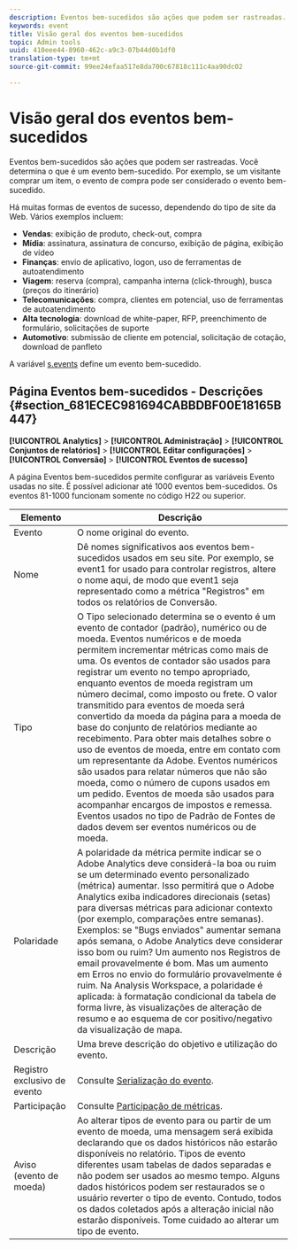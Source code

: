 ```yaml
---
description: Eventos bem-sucedidos são ações que podem ser rastreadas. Você determina o que é um evento bem-sucedido. Por exemplo, se um visitante comprar um item, o evento de compra pode ser considerado o evento bem-sucedido.
keywords: event
title: Visão geral dos eventos bem-sucedidos
topic: Admin tools
uuid: 410eee44-8960-462c-a9c3-07b44d0b1df0
translation-type: tm+mt
source-git-commit: 99ee24efaa517e8da700c67818c111c4aa90dc02

---
```



# Visão geral dos eventos bem-sucedidos

Eventos bem-sucedidos são ações que podem ser rastreadas. Você determina o que é um evento bem-sucedido. Por exemplo, se um visitante comprar um item, o evento de compra pode ser considerado o evento bem-sucedido.

Há muitas formas de eventos de sucesso, dependendo do tipo de site da Web. Vários exemplos incluem:

* **Vendas**: exibição de produto, check-out, compra
* **Mídia**: assinatura, assinatura de concurso, exibição de página, exibição de vídeo
* **Finanças**: envio de aplicativo, logon, uso de ferramentas de autoatendimento
* **Viagem**: reserva (compra), campanha interna (click-through), busca (preços do itinerário)
* **Telecomunicações**: compra, clientes em potencial, uso de ferramentas de autoatendimento
* **Alta tecnologia**: download de white-paper, RFP, preenchimento de formulário, solicitações de suporte
* **Automotivo**: submissão de cliente em potencial, solicitação de cotação, download de panfleto

A variável [s.events](https://marketing.adobe.com/resources/help/en_US/sc/implement/events.html) define um evento bem-sucedido.

## Página Eventos bem-sucedidos - Descrições  {#section_681ECEC981694CABBDBF00E18165B447}

**[!UICONTROL Analytics]** &gt; **[!UICONTROL Administração]** &gt; **[!UICONTROL Conjuntos de relatórios]** &gt; **[!UICONTROL Editar configurações]** &gt; **[!UICONTROL Conversão]** &gt; **[!UICONTROL Eventos de sucesso]**

A página Eventos bem-sucedidos permite configurar as variáveis Evento usadas no site. É possível adicionar até 1000 eventos bem-sucedidos. Os eventos 81-1000 funcionam somente no código H22 ou superior.

| Elemento | Descrição |
|--- |--- |
| Evento | O nome original do evento. |
| Nome | Dê nomes significativos aos eventos bem-sucedidos usados em seu site. Por exemplo, se event1 for usado para controlar registros, altere o nome aqui, de modo que event1 seja representado como a métrica "Registros" em todos os relatórios de Conversão. |
| Tipo | O Tipo selecionado determina se o evento é um evento de contador (padrão), numérico ou de moeda. Eventos numéricos e de moeda permitem incrementar métricas como mais de uma.  Os eventos de contador são usados para registrar um evento no tempo apropriado, enquanto eventos de moeda registram um número decimal, como imposto ou frete. O valor transmitido para eventos de moeda será convertido da moeda da página para a moeda de base do conjunto de relatórios mediante ao recebimento. Para obter mais detalhes sobre o uso de eventos de moeda, entre em contato com um representante da Adobe. Eventos numéricos são usados para relatar números que não são moeda, como o número de cupons usados em um pedido. Eventos de moeda são usados para acompanhar encargos de impostos e remessa. Eventos usados no tipo de Padrão de Fontes de dados devem ser eventos numéricos ou de moeda. |
| Polaridade | A polaridade da métrica permite indicar se o Adobe Analytics deve considerá-la boa ou ruim se um determinado evento personalizado (métrica) aumentar. Isso permitirá que o Adobe Analytics exiba indicadores direcionais (setas) para diversas métricas para adicionar contexto (por exemplo, comparações entre semanas). Exemplos: se "Bugs enviados" aumentar semana após semana, o Adobe Analytics deve considerar isso bom ou ruim? Um aumento nos Registros de email provavelmente é bom. Mas um aumento em Erros no envio do formulário provavelmente é ruim.  Na Analysis Workspace, a polaridade é aplicada: à formatação condicional da tabela de forma livre, às visualizações de alteração de resumo e ao esquema de cor positivo/negativo da visualização de mapa. |
| Descrição | Uma breve descrição do objetivo e utilização do evento. |
| Registro exclusivo de evento | Consulte [Serialização do evento](/help/implement/js-implementation/event-serialization.md). |
| Participação | Consulte [Participação de métricas](/help/components/c-variables/c-metrics/metrics-participation.md). |
| Aviso (evento de moeda) | Ao alterar tipos de evento para ou partir de um evento de moeda, uma mensagem será exibida declarando que os dados históricos não estarão disponíveis no relatório.  Tipos de evento diferentes usam tabelas de dados separadas e não podem ser usados ao mesmo tempo. Alguns dados históricos podem ser restaurados se o usuário reverter o tipo de evento. Contudo, todos os dados coletados após a alteração inicial não estarão disponíveis. Tome cuidado ao alterar um tipo de evento. |

